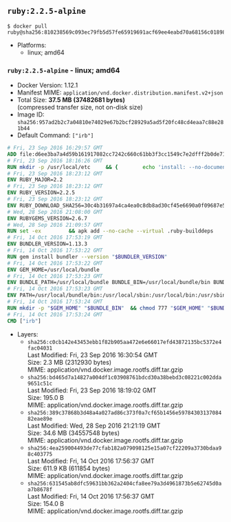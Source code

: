 ## `ruby:2.2.5-alpine`

```console
$ docker pull ruby@sha256:810238569c093ec79fb5d57fe65919691acf69ee4eabd70a68156c018981b41a
```

-	Platforms:
	-	linux; amd64

### `ruby:2.2.5-alpine` - linux; amd64

-	Docker Version: 1.12.1
-	Manifest MIME: `application/vnd.docker.distribution.manifest.v2+json`
-	Total Size: **37.5 MB (37482681 bytes)**  
	(compressed transfer size, not on-disk size)
-	Image ID: `sha256:957ad2b2c7a04810e74029e67b2bcf28929a5ad5f20fc48cd4eaa7c88e281b44`
-	Default Command: `["irb"]`

```dockerfile
# Fri, 23 Sep 2016 16:29:57 GMT
ADD file:d6ee3ba7a4d59b161917082cc7242c660c61bb3f3cc1549c7e2dfff2b0de7104 in / 
# Fri, 23 Sep 2016 18:16:26 GMT
RUN mkdir -p /usr/local/etc 	&& { 		echo 'install: --no-document'; 		echo 'update: --no-document'; 	} >> /usr/local/etc/gemrc
# Fri, 23 Sep 2016 18:23:12 GMT
ENV RUBY_MAJOR=2.2
# Fri, 23 Sep 2016 18:23:12 GMT
ENV RUBY_VERSION=2.2.5
# Fri, 23 Sep 2016 18:23:12 GMT
ENV RUBY_DOWNLOAD_SHA256=30c4b31697a4ca4ea0c8db8ad30cf45e6690a0f09687e5d483c933c03ca335e3
# Wed, 28 Sep 2016 21:08:00 GMT
ENV RUBYGEMS_VERSION=2.6.7
# Wed, 28 Sep 2016 21:09:57 GMT
RUN set -ex 		&& apk add --no-cache --virtual .ruby-builddeps 		autoconf 		bison 		bzip2 		bzip2-dev 		ca-certificates 		coreutils 		gcc 		gdbm-dev 		glib-dev 		libc-dev 		libffi-dev 		libxml2-dev 		libxslt-dev 		linux-headers 		make 		ncurses-dev 		openssl 		openssl-dev 		procps 		readline-dev 		ruby 		tar 		yaml-dev 		zlib-dev 		&& wget -O ruby.tar.gz "https://cache.ruby-lang.org/pub/ruby/$RUBY_MAJOR/ruby-$RUBY_VERSION.tar.gz" 	&& echo "$RUBY_DOWNLOAD_SHA256 *ruby.tar.gz" | sha256sum -c - 		&& mkdir -p /usr/src/ruby 	&& tar -xzf ruby.tar.gz -C /usr/src/ruby --strip-components=1 	&& rm ruby.tar.gz 		&& cd /usr/src/ruby 		&& { 		echo '#define ENABLE_PATH_CHECK 0'; 		echo; 		cat file.c; 	} > file.c.new 	&& mv file.c.new file.c 		&& autoconf 	&& ac_cv_func_isnan=yes ac_cv_func_isinf=yes 		./configure --disable-install-doc 	&& make -j"$(getconf _NPROCESSORS_ONLN)" 	&& make install 		&& runDeps="$( 		scanelf --needed --nobanner --recursive /usr/local 			| awk '{ gsub(/,/, "\nso:", $2); print "so:" $2 }' 			| sort -u 			| xargs -r apk info --installed 			| sort -u 	)" 	&& apk add --virtual .ruby-rundeps $runDeps 		bzip2 		ca-certificates 		libffi-dev 		openssl-dev 		yaml-dev 		procps 		zlib-dev 	&& apk del .ruby-builddeps 	&& cd / 	&& rm -r /usr/src/ruby 		&& gem update --system "$RUBYGEMS_VERSION"
# Fri, 14 Oct 2016 17:53:19 GMT
ENV BUNDLER_VERSION=1.13.3
# Fri, 14 Oct 2016 17:53:22 GMT
RUN gem install bundler --version "$BUNDLER_VERSION"
# Fri, 14 Oct 2016 17:53:22 GMT
ENV GEM_HOME=/usr/local/bundle
# Fri, 14 Oct 2016 17:53:23 GMT
ENV BUNDLE_PATH=/usr/local/bundle BUNDLE_BIN=/usr/local/bundle/bin BUNDLE_SILENCE_ROOT_WARNING=1 BUNDLE_APP_CONFIG=/usr/local/bundle
# Fri, 14 Oct 2016 17:53:23 GMT
ENV PATH=/usr/local/bundle/bin:/usr/local/sbin:/usr/local/bin:/usr/sbin:/usr/bin:/sbin:/bin
# Fri, 14 Oct 2016 17:53:24 GMT
RUN mkdir -p "$GEM_HOME" "$BUNDLE_BIN" 	&& chmod 777 "$GEM_HOME" "$BUNDLE_BIN"
# Fri, 14 Oct 2016 17:53:24 GMT
CMD ["irb"]
```

-	Layers:
	-	`sha256:c0cb142e43453ebb1f82b905aa472e6e66017efd43872135bc5372e4fac04031`  
		Last Modified: Fri, 23 Sep 2016 16:30:54 GMT  
		Size: 2.3 MB (2312930 bytes)  
		MIME: application/vnd.docker.image.rootfs.diff.tar.gzip
	-	`sha256:bd465d7a14827a004df1c03908761bdcd30a38bebd3c08221c002dda9651c51c`  
		Last Modified: Fri, 23 Sep 2016 18:19:02 GMT  
		Size: 195.0 B  
		MIME: application/vnd.docker.image.rootfs.diff.tar.gzip
	-	`sha256:389c37868b3d48a4a027ad86c373f0a7cf65b1456e5978430313708482eae89e`  
		Last Modified: Wed, 28 Sep 2016 21:21:19 GMT  
		Size: 34.6 MB (34557548 bytes)  
		MIME: application/vnd.docker.image.rootfs.diff.tar.gzip
	-	`sha256:4ea259004493de77cfab182a079098125e15a07cf22209a3730bdaa98c403775`  
		Last Modified: Fri, 14 Oct 2016 17:56:37 GMT  
		Size: 611.9 KB (611854 bytes)  
		MIME: application/vnd.docker.image.rootfs.diff.tar.gzip
	-	`sha256:631545ab8dfc59631bb362a2404cfa8ee79a3d4961873b5e62745d0aa7b8678f`  
		Last Modified: Fri, 14 Oct 2016 17:56:37 GMT  
		Size: 154.0 B  
		MIME: application/vnd.docker.image.rootfs.diff.tar.gzip

